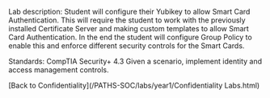 Lab description: Student will configure their Yubikey to allow Smart Card Authentication.  This will require the student to work with the previously installed Certificate Server and making custom templates to allow Smart Card Authentication.  In the end the student will configure Group Policy to enable this and enforce different security controls for the Smart Cards.

Standards: CompTIA Security+ 4.3 Given a scenario, implement identity and access management controls.

[Back to Confidentiality](/PATHS-SOC/labs/year1/Confidentiality Labs.html)
